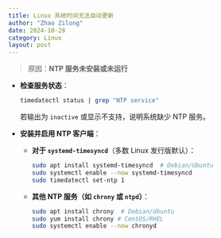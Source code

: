 ```yaml
---
title: Linux 系统时间无法自动更新
author: "Zhao Zilong"
date: 2024-10-28
category: Linux
layout: post
---
```


> 原因：**NTP 服务未安装或未运行**

- **检查服务状态**：

  ```bash
  timedatectl status | grep "NTP service"
  ```

  若输出为 `inactive` 或显示不支持，说明系统缺少 NTP 服务。

- **安装并启用 NTP 客户端**：

  - **对于 `systemd-timesyncd`**（多数 Linux 发行版默认）：

    ```bash
    sudo apt install systemd-timesyncd  # Debian/Ubuntu
    sudo systemctl enable --now systemd-timesyncd
    sudo timedatectl set-ntp 1
    ```

  - **其他 NTP 服务（如 `chrony` 或 `ntpd`）**：

    ```bash
    sudo apt install chrony  # Debian/Ubuntu
    sudo yum install chrony # CentOS/RHEL
    sudo systemctl enable --now chronyd
    ```
